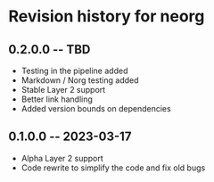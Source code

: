 # Revision history for neorg

## 0.2.0.0 -- TBD

- Testing in the pipeline added
- Markdown / Norg testing added
- Stable Layer 2 support
- Better link handling
- Added version bounds on dependencies

## 0.1.0.0 -- 2023-03-17

- Alpha Layer 2 support
- Code rewrite to simplify the code and fix old bugs
